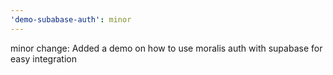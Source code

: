 ```yaml
---
'demo-subabase-auth': minor
---
```


minor change: Added a demo on how to use moralis auth with supabase for easy integration
